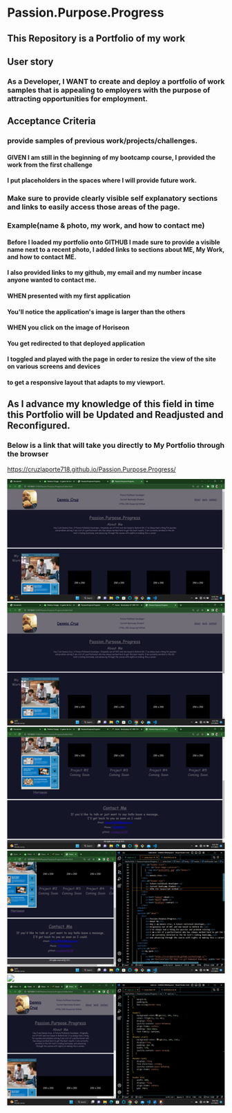 # Passion.Purpose.Progress
## This Repository is a Portfolio of my work

## User story

### As a Developer, I WANT to create and deploy a portfolio of work samples that is appealing to employers with the purpose of attracting opportunities for employment. 


## Acceptance Criteria

### provide samples of previous work/projects/challenges.

#### GIVEN I am still in the beginning of my bootcamp course, I provided the work from the first challenge
#### I put placeholders in the spaces where I will provide future work.

### Make sure to provide clearly visible self explanatory sections and links to easily access those areas of the page. 
### Example(name & photo, my work, and how to contact me)

#### Before I loaded my portfolio onto GITHUB I made sure to provide a visible name next to a recent photo, I added links to sections about ME, My Work, and how to contact ME.
#### I also provided links to my github, my email and my number incase anyone wanted to contact me.
#### WHEN presented with my first application
#### You'll notice the application's image is larger than the others
#### WHEN you click on the image of Horiseon
#### You get redirected to that deployed application
#### I toggled and played with the page in order to resize the view of the site on various screens and devices
#### to get a responsive layout that adapts to my viewport.
 

## As I advance my knowledge of this field in time this Portfolio will be Updated and Readjusted and Reconfigured.

### Below is a link that will take you directly to My Portfolio through the browser 

https://cruzlaporte718.github.io/Passion.Purpose.Progress/

 
<img src="./assets/images/Screenshot (1).png">
<img src="./assets/images/Screenshot (2).png">
<img src="./assets/images/Screenshot (3).png">
<img src="./assets/images/Screenshot (6).png">
<img src="./aseets/images/Screenshot (7).png">
<img src="./assets/images/Screenshot (8).png">
